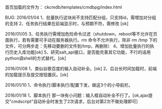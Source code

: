 
首页加载的文件为：
ckcmdb/templates/cmdbpg/index.html 


BUG:
2016/01/04
1、批量执行这块尚不支持匹配分组，只支持id，需增加对分组的支持
2、任务执行结果在前端显示时，与预期不符，需修改 [ok]

2016/01/05
3、任务执行需增加危险命令过滤（shutdown，reboot等不允许在页面执行，若有需要可手动在服务器执行。rm 命令不允许执行，除非 rm /tmp 下的文件，可分两步走：先移动要删的文件到/tmp，再删除）
4、增加批量执行的执行历史入库功能[ok]
5、研究salt_api接口，是否能完善其它功能，不行的话用python调shell的方式替代。[ok]

2016/01/08
1、类似谷歌百度的输入自动补全。[ok]
2、后台长时间加载时，前端的加载提示及提交按钮置灰。[ok]

2016/01/10
1、命令执行/脚本执行/配置下发，做这3个的小导航栏。

2016/01/18
1、脚本执行 那一块有小问题：输入框自动补全不行了。[ok,ajax提交"cmdscript"自动补全时发生了2次请求，后台对第2次不做处理即可]


